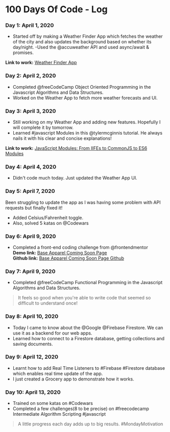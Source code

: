 # 100 Days Of Code - Log

### Day 1: April 1, 2020

- Started off by making a Weather Finder App which fetches the weather of the city and also updates the background based on whether its day/night.
-Used the @accuweather API and used async/await & promises. 

**Link to work:** [Weather Finder App](https://tjgillweb.github.io/Weather-App/)

### Day 2: April 2, 2020 

- Completed @freeCodeCamp Object Oriented Programming in the Javascript Algorithms and Data Structures.
- Worked on the Weather App to fetch more weather forecasts and UI.

### Day 3: April 3, 2020

- Still working on my Weather App and adding new features. Hopefully I will complete it by tomorrow.
- Learned #javascript Modules in this @tylermcginnis tutorial. He always nails it with his clear and concise explanations!

**Link to work:** [JavaScript Modules: From IIFEs to CommonJS to ES6 Modules](https://youtu.be/qJWALEoGge4)

### Day 4: April 4, 2020

- Didn't code much today. Just updated the Weather App UI. 

### Day 5: April 7, 2020
Been struggling to update the app as I was having some problem with API requests but finally fixed it!
- Added Celsius/Fahrenheit toggle.
- Also, solved 5 katas on @Codewars

### Day 6: April 9, 2020
- Completed a front-end coding challenge from @frontendmentor  
**Demo link:** [Base Apparel Coming Soon Page](https://tjgillweb.github.io/Frontend-Mentor-Challenges/Base%20Apparel%20Coming%20Soon%20Page/)  
**Github link:** [Base Apparel Coming Soon Page Github](https://github.com/tjgillweb/Frontend-Mentor-Challenges/tree/master/Base%20Apparel%20Coming%20Soon%20Page)

### Day 7: April 9, 2020
- Completed @freeCodeCamp Functional Programming in the Javascript Algorithms and Data Structures.
> It feels so good when you're able to write code that seemed so difficult to understand once!

### Day 8: April 10, 2020
- Today I came to know about the @Google @Firebase Firestore. We can use it as a backend for our web apps.
- Learned how to connect to a Firestore database, getting collections and saving documents.

### Day 9: April 12, 2020
- Learnt how to add Real Time Listeners to #Firebase #Firestore database which enables real time update of the app.
- I just created a Grocery app to demonstrate how it works.

### Day 10: April 13, 2020
- Trained on some katas on #Codewars
- Completed a few challenges(8 to be precise) on #freecodecamp Intermediate Algorithm Scripting #javascript

> A little progress each day adds up to big results. #MondayMotivation

